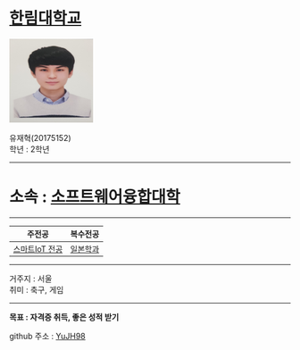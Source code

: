 # [한림대학교][1]             
[1]:https://www.hallym.ac.kr/                    
        
<img src=YJH.jpg height=150 width=150>

유재혁(20175152)    
학년 : 2학년

---

# 소속 : [소프트웨어융합대학][2]  
[2]:https://sw.hallym.ac.kr/           

----------------

|주전공|복수전공|       
|---|---|        
|[스마트IoT 전공][3]|[일본학과][4]|    

[3]:https://sw.hallym.ac.kr/index.php?mp=2_4      
[4]:http://japanese.hallym.ac.kr/japanese/index.do      

----------

거주지 : 서울      
취미 : 축구, 게임     

---------------------

**목표 : 자격증 취득, 좋은 성적 받기**    


github 주소 : [YuJH98][github]    

[github]:http://github.com/YuJH98


